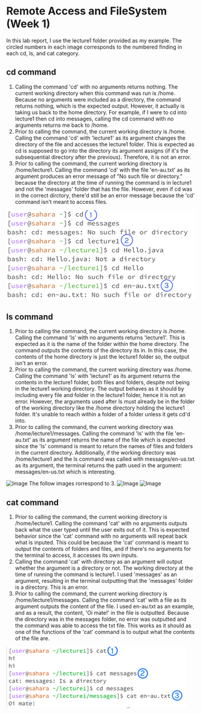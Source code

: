 # Remote Access and FileSystem (Week 1)
In this lab report, I use the lecture1 folder provided as my example. The circled numbers in each image corresponds to the numbered finding in each cd, ls, and cat category.
## cd command
1. Calling the command 'cd' with no arguments returns nothing. The current working directory when this command was run is /home. Because  no arguments were included as a directory, the command returns nothing, which is the expected output. However, it actually is taking us back to the home directory. For example, if I were to cd into lecture1 then cd into messages, calling the cd command with no arguments returns me back to /home.
2. Prior to calling the command, the current working directory is /home. Calling the command 'cd' with 'lecture1' as its argument changes the directory of the file and accesses the lecture1 folder. This is expected as cd is supposed to go into the directory its argument assigns (if it's the subsequential directory after the previous). Therefore, it is not an error.
3. Prior to calling the command, the current working directory is /home/lecture1. Calling the command 'cd' with the file 'en-au.txt' as its argument produces an error message of "No such file or directory." because  the directory at the time of running the command is in lecture1 and not the 'messages' folder that has the file. However, even if cd was in the correct dirctory, there'd still be an error message because the 'cd' command isn't meant to access files.

![Image](lab1_cd_examples.png)

## ls command
1. Prior to calling the command, the current working directory is /home. Calling the command 'ls' with no arguments returns 'lecture1'. This is expected as it is the name of the folder within the home directory. The command outputs the contents of the directory its in. In this case, the contents of the home directory is just the lecture1 folder so, the output isn't an error.
2. Prior to calling the command, the current working directory was /home. Calling the command 'ls' with 'lecture1' as its argument returns the contents in the lecture1 folder, both files and folders, despite not being in the lecture1 working directory. The output behaves as it should by including every file and folder in the lecture1 folder, hence it is not an error. However, the arguments used after ls must already be in the folder of the working directory like the /home directory holding the lecture1 folder. It's unable to reach within a folder of a folder unless it gets cd'd into.
3. Prior to calling the command, the current working directory was /home/lecture1/messages. Calling the command 'ls' with the file 'en-au.txt' as its argument returns the name of the file which is expected since the 'ls' command is meant to return the names of files and folders in the current directory. Additionally, if the working directory was /home/lecture1 and the ls command was called with messages/en-us.txt as its argument, the terminal returns the path used in the argument: messages/en-us.txt which is interesting.

![Image](lab1_ls_updated_example_1.png.)
The follow images rorrespond to 3.
![Image](lab1_ls_updated_example_2.png.)
![Image](lab1_ls_updated_example_3.png.)

## cat command
1. Prior to calling the command, the current working directory is /home/lecture1. Calling the command 'cat' with no arguments outputs back what the user typed until the user exits out of it. This is expected behavior since the 'cat' command with no arguments will repeat back what is inputed. This could be because the 'cat' command is meant to output the contents of folders and files, and if there's no arguments for the terminal to access, it accesses its own inputs.
2. Calling the command 'cat' with directory as an argument will output whether the argument is a directory or not. The working directory at the time of running the command is lecture1. I used 'messages' as an argument, resulting in the terminal outputting that the 'messages' folder is a directory. This is an error.
3. Prior to calling the command, the current working directory is /home/lecture1/messages. Calling the command 'cat' with a file as its argument outputs the content of the file. I used en-au.txt as an example, and as a result, the content, 'Oi mate!' in the file is outputted. Because the directory was in the messages folder, no error was outputted and the command was able to access the txt file. This works as it should as one of the functions of the 'cat' command is to output what the contents of the file are. 

![Image](lab1_cat_example.png)
